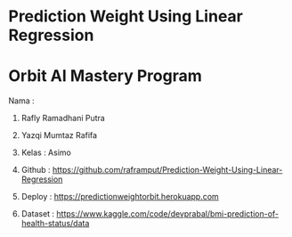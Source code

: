 # Prediction Weight Using Linear Regression

# Orbit AI Mastery Program 

Nama : 
1. Rafly Ramadhani Putra
2. Yazqi Mumtaz Rafifa
3. Kelas : Asimo

1. Github : https://github.com/raframput/Prediction-Weight-Using-Linear-Regression
2. Deploy : https://predictionweightorbit.herokuapp.com
3. Dataset : https://www.kaggle.com/code/devprabal/bmi-prediction-of-health-status/data
